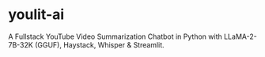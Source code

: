 # youlit-ai

A Fullstack YouTube Video Summarization Chatbot in Python with LLaMA-2-7B-32K (GGUF), Haystack, Whisper &amp; Streamlit.
